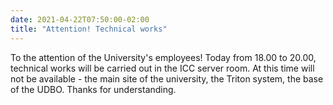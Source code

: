 ```yaml
---
date: 2021-04-22T07:50:00-02:00
title: "Attention! Technical works"
---
```

To the attention of the University's employees!
Today from 18.00 to 20.00, technical works will be carried out in the ICC server room.
At this time will not be available - the main site of the university, the Triton system, the base of the UDBO.
Thanks for understanding.
